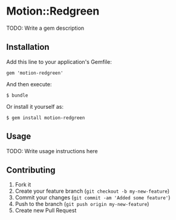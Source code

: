 # Motion::Redgreen

TODO: Write a gem description

## Installation

Add this line to your application's Gemfile:

    gem 'motion-redgreen'

And then execute:

    $ bundle

Or install it yourself as:

    $ gem install motion-redgreen

## Usage

TODO: Write usage instructions here

## Contributing

1. Fork it
2. Create your feature branch (`git checkout -b my-new-feature`)
3. Commit your changes (`git commit -am 'Added some feature'`)
4. Push to the branch (`git push origin my-new-feature`)
5. Create new Pull Request
